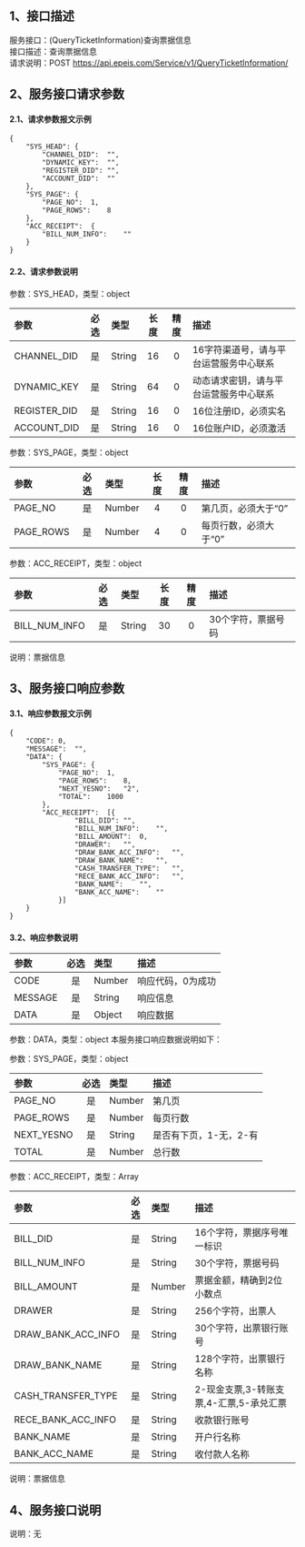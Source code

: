 ## 1、接口描述  
服务接口：(QueryTicketInformation)查询票据信息  
接口描述：查询票据信息  
请求说明：POST https://api.epeis.com/Service/v1/QueryTicketInformation/  
  
## 2、服务接口请求参数  
#### 2.1、请求参数报文示例  
~~~  
{
	"SYS_HEAD":	{
		"CHANNEL_DID":	"",
		"DYNAMIC_KEY":	"",
		"REGISTER_DID":	"",
		"ACCOUNT_DID":	""
	},
	"SYS_PAGE":	{
		"PAGE_NO":	1,
		"PAGE_ROWS":	8
	},
	"ACC_RECEIPT":	{
		"BILL_NUM_INFO":	""
	}
}  
~~~  
#### 2.2、请求参数说明  
参数：SYS_HEAD，类型：object  
  
| 参数 | 必选 | 类型 | 长度 | 精度 | 描述 |  
| :----------------- | :----: | :-------- | :----: | :----: | :---------------- |  
| CHANNEL_DID | 是 | String | 16 | 0 | 16字符渠道号，请与平台运营服务中心联系 |  
| DYNAMIC_KEY | 是 | String | 64 | 0 | 动态请求密钥，请与平台运营服务中心联系 |  
| REGISTER_DID      |  是  | String   | 16 | 0 | 16位注册ID，必须实名 |  
| ACCOUNT_DID       |  是  | String   | 16 | 0 | 16位账户ID，必须激活 |  
  
参数：SYS_PAGE，类型：object  
  
| 参数 | 必选 | 类型 | 长度 | 精度 | 描述 |  
| :----------------- | :----: | :-------- | :----: | :----: | :---------------- |  
| PAGE_NO       |  是  | Number   | 4 | 0 | 第几页，必须大于“0” |  
| PAGE_ROWS     |  是  | Number   | 4 | 0 | 每页行数，必须大于“0” |  
  
参数：ACC_RECEIPT，类型：object  
  
| 参数              | 必选 | 类型     | 长度 | 精度 | 描述             |  
| :----------------- | :----: | :-------- | :----: | :----: | :---------------- |  
| BILL_NUM_INFO |  是  | String   | 30 | 0 | 30个字符，票据号码 |  
  
说明：票据信息  
  
## 3、服务接口响应参数  
#### 3.1、响应参数报文示例  
~~~  
{
	"CODE":	0,
	"MESSAGE":	"",
	"DATA":	{
		"SYS_PAGE":	{
			"PAGE_NO":	1,
			"PAGE_ROWS":	8,
			"NEXT_YESNO":	"2",
			"TOTAL":	1000
		},
		"ACC_RECEIPT":	[{
				"BILL_DID":	"",
				"BILL_NUM_INFO":	"",
				"BILL_AMOUNT":	0,
				"DRAWER":	"",
				"DRAW_BANK_ACC_INFO":	"",
				"DRAW_BANK_NAME":	"",
				"CASH_TRANSFER_TYPE":	"",
				"RECE_BANK_ACC_INFO":	"",
				"BANK_NAME":	"",
				"BANK_ACC_NAME":	""
			}]
	}
}  
~~~  
#### 3.2、响应参数说明  
  
| 参数              | 必选 | 类型     | 描述             |  
| :----------------- | :----: | :-------- | :---------------- |  
| CODE | 是 | Number | 响应代码，0为成功 |  
| MESSAGE | 是 | String | 响应信息 |  
| DATA | 是 | Object | 响应数据 |  
  
参数：DATA，类型：object 本服务接口响应数据说明如下：  
  
参数：SYS_PAGE，类型：object  
  
| 参数              | 必选 | 类型     | 描述             |  
| :----------------- | :----: | :-------- | :---------------- |  
| PAGE_NO       |  是  | Number   | 第几页 |  
| PAGE_ROWS     |  是  | Number   | 每页行数 |  
| NEXT_YESNO    |  是  | String   | 是否有下页，1-无，2-有 |  
| TOTAL         |  是  | Number   | 总行数 |  
  
参数：ACC_RECEIPT，类型：Array  
  

| 参数              | 必选 | 类型     | 描述             |  
| :----------------- | :----: | :-------- | :---------------- |  
| BILL_DID |  是  | String   | 16个字符，票据序号唯一标识 |  
| BILL_NUM_INFO |  是  | String   | 30个字符，票据号码 |  
| BILL_AMOUNT |  是  | Number   | 票据金额，精确到2位小数点 |  
| DRAWER |  是  | String   | 256个字符，出票人 |  
| DRAW_BANK_ACC_INFO |  是  | String   | 30个字符，出票银行账号 |  
| DRAW_BANK_NAME |  是  | String   | 128个字符，出票银行名称 |  
| CASH_TRANSFER_TYPE |  是  | String   | 2-现金支票,3-转账支票,4-汇票,5-承兑汇票 |  
| RECE_BANK_ACC_INFO |  是  | String   | 收款银行账号 |  
| BANK_NAME |  是  | String   | 开户行名称 |  
| BANK_ACC_NAME |  是  | String   | 收付款人名称 |  
  
说明：票据信息  
## 4、服务接口说明  
说明：无  
